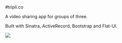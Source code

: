 #tripli.co

A video sharing app for groups of three.

Built with Sinatra, ActiveRecord, Bootstrap and Flat-UI.

![](https://raw.github.com/swanson/triplico/master/app/public/img/demo.png)

